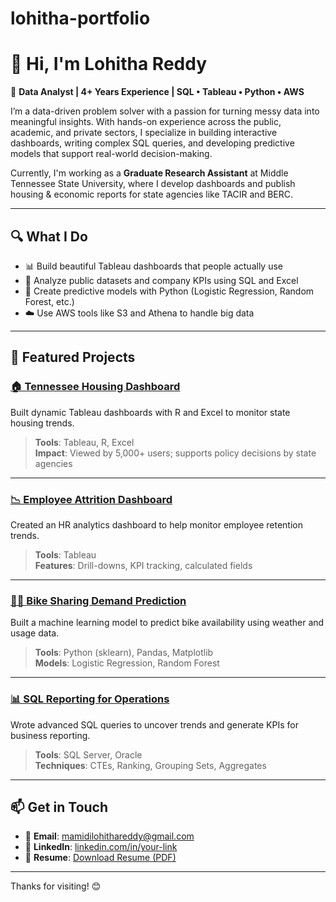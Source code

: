 # lohitha-portfolio
# 👋 Hi, I'm Lohitha Reddy

🎯 **Data Analyst | 4+ Years Experience | SQL • Tableau • Python • AWS**

I’m a data-driven problem solver with a passion for turning messy data into meaningful insights. With hands-on experience across the public, academic, and private sectors, I specialize in building interactive dashboards, writing complex SQL queries, and developing predictive models that support real-world decision-making.

Currently, I'm working as a **Graduate Research Assistant** at Middle Tennessee State University, where I develop dashboards and publish housing & economic reports for state agencies like TACIR and BERC.

---

## 🔍 What I Do

- 📊 Build beautiful Tableau dashboards that people actually use
- 🔎 Analyze public datasets and company KPIs using SQL and Excel
- 🐍 Create predictive models with Python (Logistic Regression, Random Forest, etc.)
- ☁️ Use AWS tools like S3 and Athena to handle big data

---

## 🚀 Featured Projects

### [🏠 Tennessee Housing Dashboard](#)
Built dynamic Tableau dashboards with R and Excel to monitor state housing trends.  
> **Tools**: Tableau, R, Excel  
> **Impact**: Viewed by 5,000+ users; supports policy decisions by state agencies

---

### [📉 Employee Attrition Dashboard](#)
Created an HR analytics dashboard to help monitor employee retention trends.  
> **Tools**: Tableau  
> **Features**: Drill-downs, KPI tracking, calculated fields

---

### [🚴‍♀️ Bike Sharing Demand Prediction](#)
Built a machine learning model to predict bike availability using weather and usage data.  
> **Tools**: Python (sklearn), Pandas, Matplotlib  
> **Models**: Logistic Regression, Random Forest

---

### [📊 SQL Reporting for Operations](#)
Wrote advanced SQL queries to uncover trends and generate KPIs for business reporting.  
> **Tools**: SQL Server, Oracle  
> **Techniques**: CTEs, Ranking, Grouping Sets, Aggregates

---

## 📫 Get in Touch

- 📧 **Email**: mamidilohithareddy@gmail.com  
- 💼 **LinkedIn**: [linkedin.com/in/your-link](www.linkedin.com/in/lohitha-reddy-5b9738169)  
- 📄 **Resume**: [Download Resume (PDF)](https://github.com/LohithaReddy-0/lohitha-portfolio/blob/main/Lohitha_data_analyst_resume.docx)

---

Thanks for visiting! 😊
